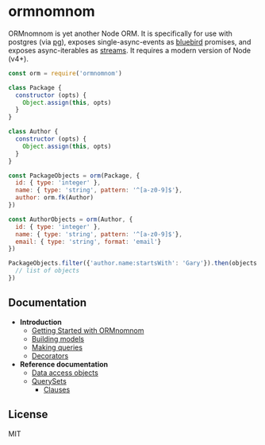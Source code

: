# ormnomnom

ORMnomnom is yet another Node ORM. It is specifically for use with postgres
(via [pg](http://npm.im/pg)), exposes single-async-events as
[bluebird](http://npm.im/bluebird) promises, and exposes async-iterables as
[streams](http://nodejs.org/api/stream.html). It requires a modern version of
Node (v4+).

```javascript
const orm = require('ormnomnom')

class Package {
  constructor (opts) {
    Object.assign(this, opts)
  }
}

class Author {
  constructor (opts) {
    Object.assign(this, opts)
  }
}

const PackageObjects = orm(Package, {
  id: { type: 'integer' },
  name: { type: 'string', pattern: '^[a-z0-9]$'},
  author: orm.fk(Author)
})

const AuthorObjects = orm(Author, {
  id: { type: 'integer' },
  name: { type: 'string', pattern: '^[a-z0-9]$'},
  email: { type: 'string', format: 'email'}
})

PackageObjects.filter({'author.name:startsWith': 'Gary'}).then(objects => {
  // list of objects
})
```

## Documentation

* **Introduction**
  * [Getting Started with ORMnomnom](docs/getting-started.md)
  * [Building models](docs/building-models.md)
  * [Making queries](docs/making-queries.md)
  * [Decorators](docs/decorators.md)
* **Reference documentation**
  * [Data access objects](docs/ref/dao.md)
  * [QuerySets](docs/ref/queryset.md)
    * [Clauses](docs/ref/queryset.md#clauses)

## License

MIT
